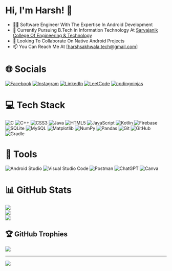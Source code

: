 # Hi, I'm Harsh! 👋

- 🧑‍💻 Software Engineer With The Expertise In Android Development
- 🌱 Currently Pursuing B.Tech In Information Technology At [Sarvajanik College Of Engineering & Technology](https://www.scet.ac.in/)
- 👯 Looking To Collaborate On Native Android Projects 
- 📫 You Can Reach Me At [harshsakhwala.tech@gmail.com]

# 🌐 Socials
[![Facebook](https://img.shields.io/badge/Facebook-%231877F2.svg?logo=Facebook&logoColor=white)](https://facebook.com/harsh.sakhwala) 
[![Instagram](https://img.shields.io/badge/Instagram-%23E4405F.svg?logo=Instagram&logoColor=white)](https://instagram.com/harsh_sakhwala) 
[![LinkedIn](https://img.shields.io/badge/LinkedIn-%230077B5.svg?logo=linkedin&logoColor=white)](https://linkedin.com/in/harsh-sakhwala) 
[![LeetCode](https://img.shields.io/badge/LeetCode-000000?logo=LeetCode&logoColor=orange)](https://leetcode.com/u/Harsh_122003/) 
[![codingninjas](https://img.shields.io/badge/coding%20ninjas-DD6620?logo=codingninjas&logoColor=white)](https://www.naukri.com/code360/profile/Harsh_1212)

# 💻 Tech Stack
![C](https://img.shields.io/badge/c-%2300599C.svg?style=for-the-badge&logo=c&logoColor=white) 
![C++](https://img.shields.io/badge/c++-%2300599C.svg?style=for-the-badge&logo=c%2B%2B&logoColor=white) 
![CSS3](https://img.shields.io/badge/css3-%231572B6.svg?style=for-the-badge&logo=css3&logoColor=white) 
![Java](https://img.shields.io/badge/java-%23ED8B00.svg?style=for-the-badge&logo=openjdk&logoColor=white) 
![HTML5](https://img.shields.io/badge/html5-%23E34F26.svg?style=for-the-badge&logo=html5&logoColor=white) 
![JavaScript](https://img.shields.io/badge/javascript-%23323330.svg?style=for-the-badge&logo=javascript&logoColor=%23F7DF1E)
![Kotlin](https://img.shields.io/badge/kotlin-%237F52FF.svg?style=for-the-badge&logo=kotlin&logoColor=white)
![Firebase](https://img.shields.io/badge/firebase-a08021?style=for-the-badge&logo=firebase&logoColor=ffcd34) <br/>
![SQLite](https://img.shields.io/badge/sqlite-%2307405e.svg?style=for-the-badge&logo=sqlite&logoColor=white)
![MySQL](https://img.shields.io/badge/mysql-4479A1.svg?style=for-the-badge&logo=mysql&logoColor=white) 
![Matplotlib](https://img.shields.io/badge/Matplotlib-%23ffffff.svg?style=for-the-badge&logo=Matplotlib&logoColor=black) 
![NumPy](https://img.shields.io/badge/numpy-%23013243.svg?style=for-the-badge&logo=numpy&logoColor=white)
![Pandas](https://img.shields.io/badge/pandas-%23150458.svg?style=for-the-badge&logo=pandas&logoColor=white) 
![Git](https://img.shields.io/badge/git-%23F05033.svg?style=for-the-badge&logo=git&logoColor=white) 
![GitHub](https://img.shields.io/badge/github-%23121011.svg?style=for-the-badge&logo=github&logoColor=white) 
![Gradle](https://img.shields.io/badge/Gradle-02303A.svg?style=for-the-badge&logo=Gradle&logoColor=white) 

# 🔭 Tools
![Android Studio](https://img.shields.io/badge/android%20studio-346ac1?style=for-the-badge&logo=android%20studio&logoColor=white) ![Visual Studio Code](https://img.shields.io/badge/Visual%20Studio%20Code-0078d7.svg?style=for-the-badge&logo=visual-studio-code&logoColor=white) ![Postman](https://img.shields.io/badge/Postman-FF6C37?style=for-the-badge&logo=postman&logoColor=white) ![ChatGPT](https://img.shields.io/badge/chatGPT-74aa9c?style=for-the-badge&logo=openai&logoColor=white) 
![Canva](https://img.shields.io/badge/Canva-%2300C4CC.svg?style=for-the-badge&logo=Canva&logoColor=white)

# 📊 GitHub Stats
![](https://github-readme-stats.vercel.app/api?username=Harsh-122003&theme=chartreuse-dark&hide_border=false&include_all_commits=false&count_private=false) <br/>
![](https://github-readme-streak-stats.herokuapp.com/?user=Harsh-122003&theme=chartreuse-dark&hide_border=false) <br/>
![](https://github-readme-stats.vercel.app/api/top-langs/?username=Harsh-122003&theme=chartreuse-dark&hide_border=false&include_all_commits=false&count_private=false&layout=compact)

## 🏆 GitHub Trophies
![](https://github-profile-trophy.vercel.app/?username=Harsh-122003&theme=radical&no-frame=false&no-bg=true&margin-w=4)

---
[![](https://visitcount.itsvg.in/api?id=Harsh-122003&icon=1&color=3)](https://visitcount.itsvg.in)
